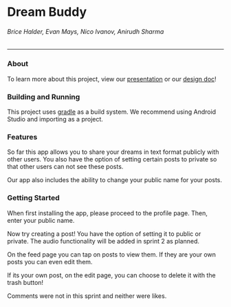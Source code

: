 # Dream Buddy
###### Brice Halder, Evan Mays, Nico Ivanov, Anirudh Sharma
---

### About
To learn more about this project, view our [presentation](https://docs.google.com/presentation/d/17C7AAM7oiWAJGw8gKez46BAyHVgBmzxwYxumazons9I/edit?usp=sharing) or our [design doc](https://docs.google.com/document/d/1XCepBKtECyd06FPWriKoiOXNzJDYIW2SfIKpYK1Qcko/edit?usp=sharing)!


### Building and Running
This project uses [gradle](https://github.com/spring-guides/gs-gradle) as a build system. We recommend using Android Studio and importing as a project.

### Features
So far this app allows you to share your dreams in text format publicly with other users. You also have the option of setting certain posts to private so that other users can not see these posts.

Our app also includes the ability to change your public name for your posts.

### Getting Started
When first installing the app, please proceed to the profile page. Then, enter your public name.

Now try creating a post! You have the option of setting it to public or private. The audio functionality will be added in sprint 2 as planned.

On the feed page you can tap on posts to view them. If they are your own posts you can even edit them.

If its your own post, on the edit page, you can choose to delete it with the trash button!

Comments were not in this sprint and neither were likes.